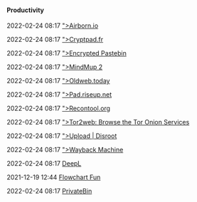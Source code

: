 ####  Productivity

2022-02-24 08:17 [&quot;&gt;Airborn.io](https://www.airborn.io/)

2022-02-24 08:17 [&quot;&gt;Cryptpad.fr](https://cryptpad.fr/)

2022-02-24 08:17 [&quot;&gt;Encrypted Pastebin](https://defuse.ca/pastebin.htm)

2022-02-24 08:17 [&quot;&gt;MindMup 2](https://app.mindmup.com/map/new)

2022-02-24 08:17 [&quot;&gt;Oldweb.today](https://oldweb.today/)

2022-02-24 08:17 [&quot;&gt;Pad.riseup.net](https://pad.riseup.net/)

2022-02-24 08:17 [&quot;&gt;Recontool.org](https://recontool.org/)

2022-02-24 08:17 [&quot;&gt;Tor2web: Browse the Tor Onion Services](https://www.tor2web.org/)

2022-02-24 08:17 [&quot;&gt;Upload | Disroot](https://disroot.org/en/services/upload)

2022-02-24 08:17 [&quot;&gt;Wayback Machine](https://web.archive.org/)

2022-02-24 08:17 [DeepL](https://www.deepl.com/translator)

2021-12-19 12:44 [Flowchart Fun](https://flowchart.fun/?ref=producthunt)

2022-02-24 08:17 [PrivateBin](https://privatebin.net/)



